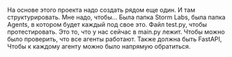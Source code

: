 На основе этого проекта надо создать рядом еще один. И там структурировать.
Мне надо, чтобы...
Была папка Storm Labs, была папка Agents, в котором будет каждый под свое это.
Файл test.py, чтобы протестировать. Это то, что у нас сейчас в main.py лежит. Чтобы можно было проверить, что все агенты работают.
Также должна быть FastAPI, Чтобы к каждому агенту можно было напрямую обратиться.
